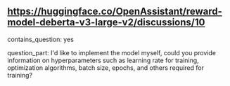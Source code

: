 ## https://huggingface.co/OpenAssistant/reward-model-deberta-v3-large-v2/discussions/10

contains_question: yes

question_part: I'd like to implement the model myself, could you provide information on hyperparameters such as learning rate for training, optimization algorithms, batch size, epochs, and others required for training?